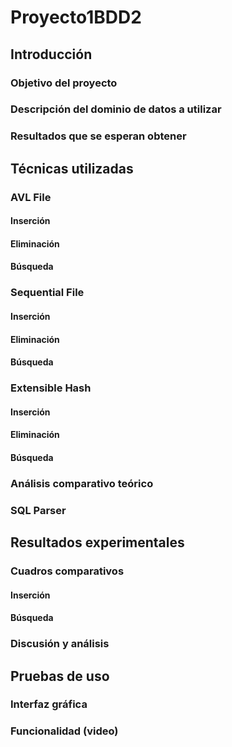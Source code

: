 # Proyecto1BDD2
## Introducción
### Objetivo del proyecto

### Descripción del dominio de datos a utilizar

### Resultados que se esperan obtener

## Técnicas utilizadas
### AVL File
#### Inserción
#### Eliminación
#### Búsqueda

### Sequential File
#### Inserción
#### Eliminación
#### Búsqueda

### Extensible Hash
#### Inserción
#### Eliminación
#### Búsqueda

### Análisis comparativo teórico

### SQL Parser

## Resultados experimentales
### Cuadros comparativos
#### Inserción
#### Búsqueda

### Discusión y análisis

## Pruebas de uso
### Interfaz gráfica
### Funcionalidad (video)
